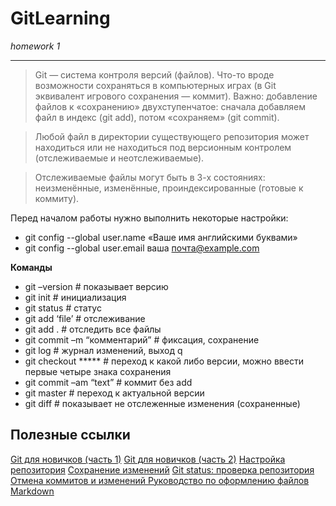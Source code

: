 # GitLearning
*homework 1*
***
> Git — система контроля версий (файлов). Что-то вроде возможности сохраняться в компьютерных играх (в Git эквивалент игрового сохранения — коммит). 
> Важно: добавление файлов к «сохранению» двухступенчатое: сначала добавляем файл в индекс (git add), потом «сохраняем» (git commit).

> Любой файл в директории существующего репозитория может находиться или не находиться под версионным контролем (отслеживаемые и неотслеживаемые).

> Отслеживаемые файлы могут быть в 3-х состояниях: неизменённые, изменённые, проиндексированные (готовые к коммиту).

Перед началом работы нужно выполнить некоторые настройки:
* git config --global user.name «Ваше имя английскими буквами» 
* git config --global user.email ваша почта@example.com

**Команды**
- git –version  # показывает версию
- git init # инициализация
- git status # статус
- git add  ‘file’ # отслеживание
- git add . # отследить все файлы
- git commit –m “комментарий” # фиксация, сохранение
- git log # журнал изменений, выход q
- git checkout ***** # переход к какой либо версии, можно ввести первые четыре знака сохранения
- git commit –am “text” # коммит без add
- git master # переход к актуальной версии
- git diff # показывает не отслеженные изменения (сохраненные)

## Полезные ссылки
[Git для новичков (часть 1)](https://habr.com/ru/post/541258/)
[Git для новичков (часть 2)](https://habr.com/ru/post/542616/)
[Настройка репозитория](https://www.atlassian.com/ru/git/tutorials/setting-up-a-repository)
[Сохранение изменений](https://www.atlassian.com/ru/git/tutorials/saving-changes)
[Git status: проверка репозитория](https://www.atlassian.com/ru/git/tutorials/inspecting-a-repository)
[Отмена коммитов и изменений ](https://www.atlassian.com/ru/git/tutorials/undoing-changes)
[Руководство по оформлению файлов Markdown](https://gist.github.com/Jekins/2bf2d0638163f1294637#Links)
